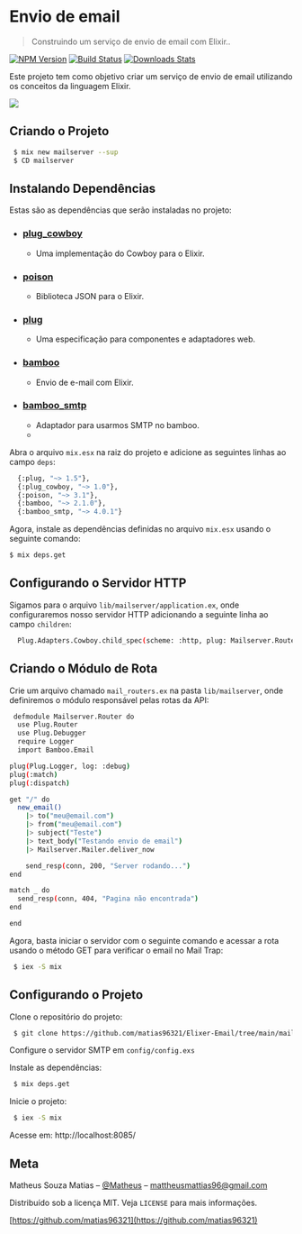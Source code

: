 # Envio de email
> Construindo um serviço de envio de email com Elixir..

[![NPM Version][npm-image]][npm-url]
[![Build Status][travis-image]][travis-url]
[![Downloads Stats][npm-downloads]][npm-url]

Este projeto tem como objetivo criar um serviço de envio de email utilizando os conceitos da linguagem Elixir. 

![](../header.png)

## Criando o Projeto

```sh
 $ mix new mailserver --sup
 $ CD mailserver
```

## Instalando Dependências

Estas são as dependências que serão instaladas no projeto:

- ### [plug_cowboy][plug_cowboy] 
  * Uma implementação do Cowboy para o Elixir.
- ### [poison][poison]
  * Biblioteca JSON para o Elixir.
- ### [plug][plug]
  * Uma especificação para componentes e adaptadores web.
- ### [bamboo][bamboo]
  * Envio de e-mail com Elixir.
- ### [bamboo_smtp][bamboo_smtp]
  * Adaptador para usarmos SMTP no bamboo.
  * 
Abra o arquivo `mix.esx` na raiz do projeto e adicione as seguintes linhas ao campo `deps`:

```sh
  {:plug, "~> 1.5"},
  {:plug_cowboy, "~> 1.0"},
  {:poison, "~> 3.1"},
  {:bamboo, "~> 2.1.0"},
  {:bamboo_smtp, "~> 4.0.1"}
```
Agora, instale as dependências definidas no arquivo `mix.esx` usando o seguinte comando:

```sh
$ mix deps.get
```

## Configurando o Servidor HTTP
Sigamos para o arquivo `lib/mailserver/application.ex`, onde configuraremos nosso servidor HTTP adicionando a seguinte linha ao campo `children`:

```sh
  Plug.Adapters.Cowboy.child_spec(scheme: :http, plug: Mailserver.Router, options: [port: 8085])
 ```


## Criando o Módulo de Rota
Crie um arquivo chamado `mail_routers.ex` na pasta `lib/mailserver`, onde definiremos o módulo responsável pelas rotas da API:

```sh
 defmodule Mailserver.Router do
  use Plug.Router
  use Plug.Debugger
  require Logger
  import Bamboo.Email

plug(Plug.Logger, log: :debug)
plug(:match)
plug(:dispatch)

get "/" do
  new_email()
    |> to("meu@email.com")
    |> from("meu@email.com")
    |> subject("Teste")
    |> text_body("Testando envio de email")
    |> Mailserver.Mailer.deliver_now

    send_resp(conn, 200, "Server rodando...")
end

match _ do
  send_resp(conn, 404, "Pagina não encontrada")
end

end
```
Agora, basta iniciar o servidor com o seguinte comando e acessar a rota usando o método GET para verificar o email no Mail Trap:

```sh
 $ iex -S mix
```


## Configurando o Projeto 

Clone o repositório do projeto:

```sh
 $ git clone https://github.com/matias96321/Elixer-Email/tree/main/mailserver
```
Configure o servidor SMTP em `config/config.exs`

Instale as dependências: 

```sh
 $ mix deps.get
```

Inicie o projeto:

```sh
 $ iex -S mix
```

Acesse em:  http://localhost:8085/

## Meta

Matheus Souza Matias – [@Matheus](https://twitter.com/...) – mattheusmattias96@gmail.com

Distribuído sob a licença MIT. Veja `LICENSE` para mais informações.

[https://github.com/matias96321](https://github.com/matias96321)

[npm-image]: https://img.shields.io/npm/v/datadog-metrics.svg?style=flat-square
[npm-url]: https://npmjs.org/package/datadog-metrics
[npm-downloads]: https://img.shields.io/npm/dm/datadog-metrics.svg?style=flat-square
[travis-image]: https://img.shields.io/travis/dbader/node-datadog-metrics/master.svg?style=flat-square
[travis-url]: https://travis-ci.org/dbader/node-datadog-metrics
[wiki]: https://github.com/seunome/seuprojeto/wiki
[plug_cowboy]: https://hexdocs.pm/plug_cowboy/Plug.Cowboy.html
[poison]: https://github.com/devinus/poison
[plug]: https://elixirschool.com/pt/lessons/misc/plug
[bamboo]: https://github.com/thoughtbot/bamboo
[bamboo]: https://github.com/thoughtbot/bamboo
[bamboo_smtp]: https://github.com/fewlinesco/bamboo_smtp

